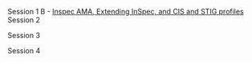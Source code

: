 Session 1
 B - [Inspec AMA, Extending InSpec, and CIS and STIG profiles](1B-InSpec)
Session 2

Session 3

Session 4